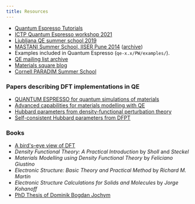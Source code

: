 ```yaml
---
title: Resources
---
```


- [Quantum Espresso Tutorials](https://www.quantum-espresso.org/resources/tutorials)
- [ICTP Quantum Espresso workshop 2021](
https://gitlab.com/QEF/materials-for-max-qe2021-online-school)
- [Ljubljana QE summer school 2019](
https://gitlab.com/QEF/material-for-ljubljana-qe-summer-school)
- [MASTANI Summer School, IISER Pune 2014](
http://www.iiserpune.ac.in/~smr2626/talks-presentations.html) ([archive](
https://github.com/thepranab/DFT-MASTANI-School-IISER-Pune-2014))
- Examples included in Quantum Espresso (`qe-x.x/PW/examples/`).
- [QE mailing list archive](https://lists.quantum-espresso.org/pipermail/users/)
- [Materials square blog](https://www.materialssquare.com/blog/list/module-tip)
- [Cornell PARADIM Summer School](https://www.paradim.org/summer_schools)


### Papers describing DFT implementations in QE

- [QUANTUM ESPRESSO for quantum simulations of materials](
http://dx.doi.org/10.1088/0953-8984/21/39/395502)
- [Advanced capabilities for materials modelling with QE](
http://dx.doi.org/10.1088/1361-648X/aa8f79)
- [Hubbard parameters from density-functional perturbation theory](
https://link.aps.org/doi/10.1103/PhysRevB.98.085127)
- [Self-consistent Hubbard parameters from DFPT](
https://link.aps.org/doi/10.1103/PhysRevB.103.045141)


### Books

- [A bird's–eye view of DFT](https://arxiv.org/abs/cond-mat/0211443)
- *Density Functional Theory: A Practical Introduction* by *Sholl* and *Steckel*
- *Materials Modelling using Density Functional Theory* by *Feliciano Giustino*
- *Electronic Structure: Basic Theory and Practical Method* by *Richard M. Martin*
- *Electronic Structure Calculations for Solids and Molecules* by *Jorge Kohanoff*
- [PhD Thesis of Dominik Bogdan Jochym](http://cmt.dur.ac.uk/sjc/thesis_dbj/thesis.html)
